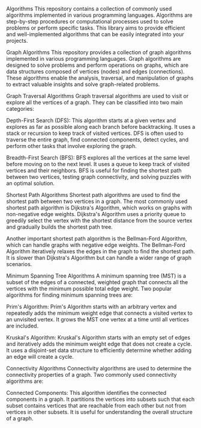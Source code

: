 Algorithms
This repository contains a collection of commonly used algorithms implemented in various programming languages. Algorithms are step-by-step procedures or computational processes used to solve problems or perform specific tasks. This library aims to provide efficient and well-implemented algorithms that can be easily integrated into your projects.

Graph Algorithms
This repository provides a collection of graph algorithms implemented in various programming languages. Graph algorithms are designed to solve problems and perform operations on graphs, which are data structures composed of vertices (nodes) and edges (connections). These algorithms enable the analysis, traversal, and manipulation of graphs to extract valuable insights and solve graph-related problems.

Graph Traversal Algorithms
Graph traversal algorithms are used to visit or explore all the vertices of a graph. They can be classified into two main categories:

Depth-First Search (DFS): This algorithm starts at a given vertex and explores as far as possible along each branch before backtracking. It uses a stack or recursion to keep track of visited vertices. DFS is often used to traverse the entire graph, find connected components, detect cycles, and perform other tasks that involve exploring the graph.

Breadth-First Search (BFS): BFS explores all the vertices at the same level before moving on to the next level. It uses a queue to keep track of visited vertices and their neighbors. BFS is useful for finding the shortest path between two vertices, testing graph connectivity, and solving puzzles with an optimal solution.

Shortest Path Algorithms
Shortest path algorithms are used to find the shortest path between two vertices in a graph. The most commonly used shortest path algorithm is Dijkstra's Algorithm, which works on graphs with non-negative edge weights. Dijkstra's Algorithm uses a priority queue to greedily select the vertex with the shortest distance from the source vertex and gradually builds the shortest path tree.

Another important shortest path algorithm is the Bellman-Ford Algorithm, which can handle graphs with negative edge weights. The Bellman-Ford Algorithm iteratively relaxes the edges in the graph to find the shortest path. It is slower than Dijkstra's Algorithm but can handle a wider range of graph scenarios.

Minimum Spanning Tree Algorithms
A minimum spanning tree (MST) is a subset of the edges of a connected, weighted graph that connects all the vertices with the minimum possible total edge weight. Two popular algorithms for finding minimum spanning trees are:

Prim's Algorithm: Prim's Algorithm starts with an arbitrary vertex and repeatedly adds the minimum weight edge that connects a visited vertex to an unvisited vertex. It grows the MST one vertex at a time until all vertices are included.

Kruskal's Algorithm: Kruskal's Algorithm starts with an empty set of edges and iteratively adds the minimum weight edge that does not create a cycle. It uses a disjoint-set data structure to efficiently determine whether adding an edge will create a cycle.

Connectivity Algorithms
Connectivity algorithms are used to determine the connectivity properties of a graph. Two commonly used connectivity algorithms are:

Connected Components: This algorithm identifies the connected components in a graph. It partitions the vertices into subsets such that each subset contains vertices that are reachable from each other but not from vertices in other subsets. It is useful for understanding the overall structure of a graph.